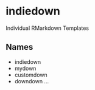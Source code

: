 # indiedown

Individual RMarkdown Templates



## Names

- indiedown
- mydown
- customdown
- downdown
...
